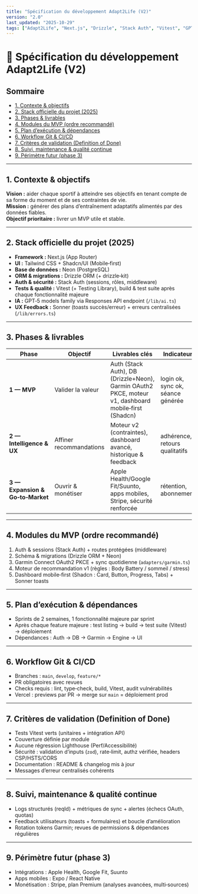 ```yaml
---
title: "Spécification du développement Adapt2Life (V2)"
version: "2.0"
last_updated: "2025-10-29"
tags: ["Adapt2Life", "Next.js", "Drizzle", "Stack Auth", "Vitest", "GPT-5", "Shadcn", "Sonner"]
---
```


# 📘 Spécification du développement Adapt2Life (V2)

## Sommaire
- [1. Contexte & objectifs](#1-contexte--objectifs)
- [2. Stack officielle du projet (2025)](#2-stack-officielle-du-projet-2025)
- [3. Phases & livrables](#3-phases--livrables)
- [4. Modules du MVP (ordre recommandé)](#4-modules-du-mvp-ordre-recommandé)
- [5. Plan d’exécution & dépendances](#5-plan-dexécution--dépendances)
- [6. Workflow Git & CI/CD](#6-workflow-git--cicd)
- [7. Critères de validation (Definition of Done)](#7-critères-de-validation-definition-of-done)
- [8. Suivi, maintenance & qualité continue](#8-suivi-maintenance--qualité-continue)
- [9. Périmètre futur (phase 3)](#9-périmètre-futur-phase-3)

---

## 1. Contexte & objectifs
**Vision :** aider chaque sportif à atteindre ses objectifs en tenant compte de sa forme du moment et de ses contraintes de vie.  
**Mission :** générer des plans d’entraînement adaptatifs alimentés par des données fiables.  
**Objectif prioritaire :** livrer un MVP utile et stable.

---

## 2. Stack officielle du projet (2025)
- **Framework :** Next.js (App Router)  
- **UI :** Tailwind CSS + Shadcn/UI (Mobile‑first)  
- **Base de données :** Neon (PostgreSQL)  
- **ORM & migrations :** Drizzle ORM (+ drizzle‑kit)  
- **Auth & sécurité :** Stack Auth (sessions, rôles, middleware)  
- **Tests & qualité :** Vitest (+ Testing Library), build & test suite après chaque fonctionnalité majeure  
- **IA :** GPT‑5 models family via Responses API endpoint (`/lib/ai.ts`)  
- **UX Feedback :** Sonner (toasts succès/erreur) + erreurs centralisées (`/lib/errors.ts`)  

---

## 3. Phases & livrables

| Phase | Objectif | Livrables clés | Indicateurs |
|-------|-----------|----------------|--------------|
| **1 — MVP** | Valider la valeur | Auth (Stack Auth), DB (Drizzle+Neon), Garmin OAuth2 PKCE, moteur v1, dashboard mobile‑first (Shadcn) | login ok, sync ok, séance générée |
| **2 — Intelligence & UX** | Affiner recommandations | Moteur v2 (contraintes), dashboard avancé, historique & feedback | adhérence, retours qualitatifs |
| **3 — Expansion & Go‑to‑Market** | Ouvrir & monétiser | Apple Health/Google Fit/Suunto, apps mobiles, Stripe, sécurité renforcée | rétention, abonnements |

---

## 4. Modules du MVP (ordre recommandé)
1. Auth & sessions (Stack Auth) + routes protégées (middleware)  
2. Schéma & migrations (Drizzle ORM + Neon)  
3. Garmin Connect OAuth2 PKCE + sync quotidienne (`adapters/garmin.ts`)  
4. Moteur de recommandation v1 (règles : Body Battery / sommeil / stress)  
5. Dashboard mobile‑first (Shadcn : Card, Button, Progress, Tabs) + Sonner toasts  

---

## 5. Plan d’exécution & dépendances
- Sprints de 2 semaines, 1 fonctionnalité majeure par sprint  
- Après chaque feature majeure : test listing → build → test suite (Vitest) → déploiement  
- Dépendances : Auth → DB → Garmin → Engine → UI  

---

## 6. Workflow Git & CI/CD
- Branches : `main`, `develop`, `feature/*`  
- PR obligatoires avec revues  
- Checks requis : lint, type‑check, build, Vitest, audit vulnérabilités  
- Vercel : previews par PR → merge sur `main` = déploiement prod  

---

## 7. Critères de validation (Definition of Done)
- Tests Vitest verts (unitaires + intégration API)  
- Couverture définie par module  
- Aucune régression Lighthouse (Perf/Accessibilité)  
- Sécurité : validation d’inputs (`zod`), rate‑limit, authz vérifiée, headers CSP/HSTS/CORS  
- Documentation : README & changelog mis à jour  
- Messages d’erreur centralisés cohérents  

---

## 8. Suivi, maintenance & qualité continue
- Logs structurés (reqId) + métriques de sync + alertes (échecs OAuth, quotas)  
- Feedback utilisateurs (toasts + formulaires) et boucle d’amélioration  
- Rotation tokens Garmin; revues de permissions & dépendances régulières  

---

## 9. Périmètre futur (phase 3)
- Intégrations : Apple Health, Google Fit, Suunto  
- Apps mobiles : Expo / React Native  
- Monétisation : Stripe, plan Premium (analyses avancées, multi‑sources)
